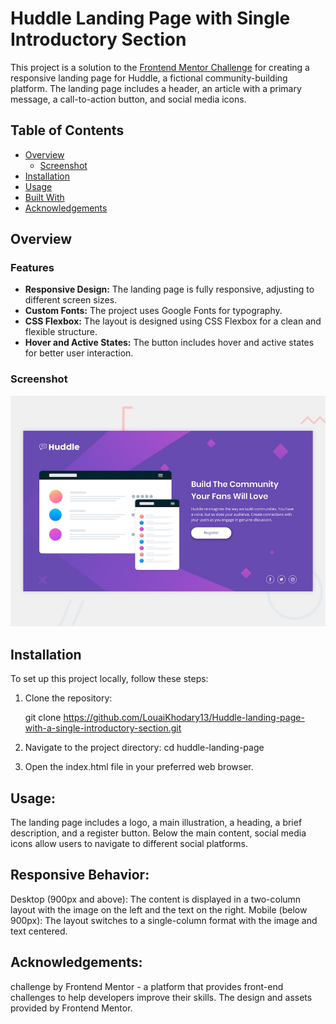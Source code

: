 # Huddle Landing Page with Single Introductory Section

This project is a solution to the [Frontend Mentor Challenge](https://www.frontendmentor.io/challenges/huddle-landing-page-with-single-introductory-section-BY1EXqUsG) for creating a responsive landing page for Huddle, a fictional community-building platform. The landing page includes a header, an article with a primary message, a call-to-action button, and social media icons.

## Table of Contents

- [Overview](#overview)
  - [Screenshot](#screenshot)
- [Installation](#installation)
- [Usage](#usage)
- [Built With](#built-with)
- [Acknowledgements](#acknowledgements)

## Overview

### Features

- **Responsive Design:** The landing page is fully responsive, adjusting to different screen sizes.
- **Custom Fonts:** The project uses Google Fonts for typography.
- **CSS Flexbox:** The layout is designed using CSS Flexbox for a clean and flexible structure.
- **Hover and Active States:** The button includes hover and active states for better user interaction.

### Screenshot

![Huddle Landing Page](./design/desktop-preview.jpg)

## Installation

To set up this project locally, follow these steps:

1. Clone the repository:

   git clone https://github.com/LouaiKhodary13/Huddle-landing-page-with-a-single-introductory-section.git

2. Navigate to the project directory:
   cd huddle-landing-page
3. Open the index.html file in your preferred web browser.

## Usage:

The landing page includes a logo, a main illustration, a heading, a brief description, and a register button.
Below the main content, social media icons allow users to navigate to different social platforms.

## Responsive Behavior:

Desktop (900px and above):
The content is displayed in a two-column layout with the image on the left and the text on the right.
Mobile (below 900px):
The layout switches to a single-column format with the image and text centered.

## Acknowledgements:

challenge by Frontend Mentor - a platform that provides front-end challenges to help developers improve their skills.
The design and assets provided by Frontend Mentor.

